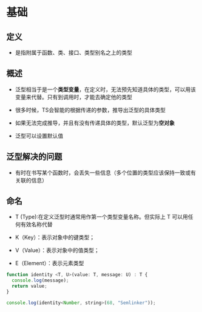 # 基础

## 定义

+ 是指附属于函数、类、接口、类型别名之上的类型

## 概述

+ 泛型相当于是一个**类型变量**，在定义时，无法预先知道具体的类型，可以用该变量来代替。只有到调用时，才能去确定他的类型

+ 很多时候，TS会智能的根据传递的参数，推导出泛型的具体类型

+ 如果无法完成推导，并且有没有传递具体的类型，默认泛型为**空对象**

+ 泛型可以设置默认值

## 泛型解决的问题

+ 有时在书写某个函数时，会丢失一些信息（多个位置的类型应该保持一致或有关联的信息）

## 命名

+ T (Type):在定义泛型时通常用作第一个类型变量名称。但实际上 T 可以用任何有效名称代替

+ K（Key）：表示对象中的键类型；

+ V（Value）：表示对象中的值类型；

+ E（Element）：表示元素类型

```js
function identity <T, U>(value: T, message: U) : T {
  console.log(message);
  return value;
}

console.log(identity<Number, string>(68, "Semlinker"));
```
